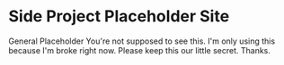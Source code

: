 # Side Project Placeholder Site
General Placeholder
You're not supposed to see this. I'm only using this because I'm broke right now.
Please keep this our little secret. Thanks.
